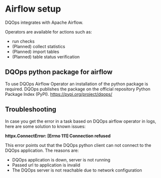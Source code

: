 # Airflow setup 

DQOps integrates with Apache Airflow. 

Operators are available for actions such as:
- run checks
- (Planned) collect statistics
- (Planned) import tables
- (Planned) table status verification


## DQOps python package for airflow

To use DQOps Airflow Operator an installation of the python package is required.
DQOps publishes the package on the official repository Python Package Index (PyPI). https://pypi.org/project/dqops/


## Troubleshooting 

In case you get the error in a task based on DQOps airflow operator in logs, here are some solution to known issues: 

**httpx.ConnectError: [Errno 111] Connection refused**

This error points out that the DQOps python client can not connect to the DQOps application. The reasons are:
- DQOps application is down, server is not running
- Passed url to application is invalid 
- The DQOps server is not reachable due to network configuration 
